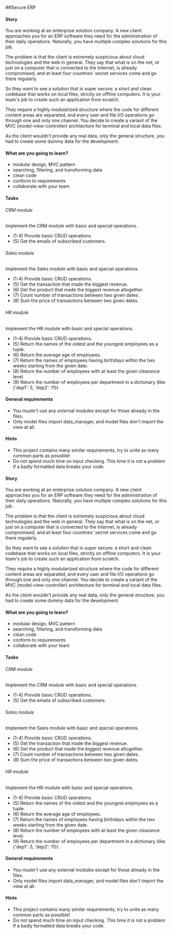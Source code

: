 ##Secure ERP

#### Story
You are working at an enterprise solution company. A new client approaches you for an ERP software they need for the administration of their daily operations. Naturally, you have multiple complex solutions for this job.

The problem is that the client is extremely suspicious about cloud technologies and the web in general. They say that what is on the net, or just on a computer that is connected to the Internet, is already compromised, and at least four countries' secret services come and go there regularly.

So they want to see a solution that is super secure: a short and clean codebase that works on local files, strictly on offline computers. It is your team's job to create such an application from scratch.

They require a highly modularized structure where the code for different content areas are separated, and every user and file I/O operations go through one and only one channel. You decide to create a variant of the MVC (model-view-controller) architecture for terminal and local data files.

As the client wouldn't provide any real data, only the general structure, you had to create some dummy data for the development.

#### What are you going to learn?
- modular design, MVC pattern
- searching, filtering, and transforming data
- clean code
- conform to requirements
- collaborate with your team

#### Tasks

###### CRM module
Implement the CRM module with basic and special operations.
- (1-4) Provide basic CRUD operations.
- (5) Get the emails of subscribed customers.

###### Sales module
Implement the Sales module with basic and special operations.
- (1-4) Provide basic CRUD operations.
- (5) Get the transaction that made the biggest revenue.
- (6) Get the product that made the biggest revenue altogether.
- (7) Count number of transactions between two given dates.
- (8) Sum the price of transactions between two given dates.

###### HR module
Implement the HR module with basic and special operations.
- (1-4) Provide basic CRUD operations.
- (5) Return the names of the oldest and the youngest employees as a tuple.
- (6) Return the average age of employees.
- (7) Return the names of employees having birthdays within the two weeks starting from the given date.
- (8) Return the number of employees with at least the given clearance level.
- (9) Return the number of employees per department in a dictionary (like {'dep1': 5, 'dep2': 11}).

#### General requirements
- You mustn't use any external modules except for those already in the files.
- Only model files import data_manager, and model files don't import the view at all.

#### Hints
- This project contains many similar requirements, try to unite as many common parts as possible!
- Do not spend much time on input checking. This time it is not a problem if a badly formatted data breaks your code.



#### Story
You are working at an enterprise solution company. A new client approaches you for an ERP software they need for the administration of their daily operations. Naturally, you have multiple complex solutions for this job.

The problem is that the client is extremely suspicious about cloud technologies and the web in general. They say that what is on the net, or just on a computer that is connected to the Internet, is already compromised, and at least four countries' secret services come and go there regularly.

So they want to see a solution that is super secure: a short and clean codebase that works on local files, strictly on offline computers. It is your team's job to create such an application from scratch.

They require a highly modularized structure where the code for different content areas are separated, and every user and file I/O operations go through one and only one channel. You decide to create a variant of the MVC (model-view-controller) architecture for terminal and local data files.

As the client wouldn't provide any real data, only the general structure, you had to create some dummy data for the development.

#### What are you going to learn?
- modular design, MVC pattern
- searching, filtering, and transforming data
- clean code
- conform to requirements
- collaborate with your team

#### Tasks

###### CRM module
Implement the CRM module with basic and special operations.
- (1-4) Provide basic CRUD operations.
- (5) Get the emails of subscribed customers.

###### Sales module
Implement the Sales module with basic and special operations.
- (1-4) Provide basic CRUD operations.
- (5) Get the transaction that made the biggest revenue.
- (6) Get the product that made the biggest revenue altogether.
- (7) Count number of transactions between two given dates.
- (8) Sum the price of transactions between two given dates.

###### HR module
Implement the HR module with basic and special operations.
- (1-4) Provide basic CRUD operations.
- (5) Return the names of the oldest and the youngest employees as a tuple.
- (6) Return the average age of employees.
- (7) Return the names of employees having birthdays within the two weeks starting from the given date.
- (8) Return the number of employees with at least the given clearance level.
- (9) Return the number of employees per department in a dictionary (like {'dep1': 5, 'dep2': 11}).

#### General requirements
- You mustn't use any external modules except for those already in the files.
- Only model files import data_manager, and model files don't import the view at all.

#### Hints
- This project contains many similar requirements, try to unite as many common parts as possible!
- Do not spend much time on input checking. This time it is not a problem if a badly formatted data breaks your code.
